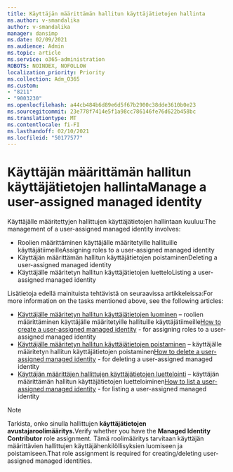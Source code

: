 ```yaml
---
title: Käyttäjän määrittämän hallitun käyttäjätietojen hallinta
ms.author: v-smandalika
author: v-smandalika
manager: dansimp
ms.date: 02/09/2021
ms.audience: Admin
ms.topic: article
ms.service: o365-administration
ROBOTS: NOINDEX, NOFOLLOW
localization_priority: Priority
ms.collection: Adm_O365
ms.custom:
- "8211"
- "9003230"
ms.openlocfilehash: a44cb484b6d89e6d5f67b2900c38dde3610b0e23
ms.sourcegitcommit: 23e778f7414e5f1a98cc786146fe76d622b458bc
ms.translationtype: MT
ms.contentlocale: fi-FI
ms.lasthandoff: 02/10/2021
ms.locfileid: "50177577"
---
```

# <a name="manage-a-user-assigned-managed-identity"></a><span data-ttu-id="d8d25-102">Käyttäjän määrittämän hallitun käyttäjätietojen hallinta</span><span class="sxs-lookup"><span data-stu-id="d8d25-102">Manage a user-assigned managed identity</span></span>

<span data-ttu-id="d8d25-103">Käyttäjälle määritettyjen hallittujen käyttäjätietojen hallintaan kuuluu:</span><span class="sxs-lookup"><span data-stu-id="d8d25-103">The management of a user-assigned managed identity involves:</span></span>

- <span data-ttu-id="d8d25-104">Roolien määrittäminen käyttäjälle määritetyille hallituille käyttäjätiimeille</span><span class="sxs-lookup"><span data-stu-id="d8d25-104">Assigning roles to a user-assigned managed identity</span></span>
- <span data-ttu-id="d8d25-105">Käyttäjän määrittämän hallitun käyttäjätietojen poistaminen</span><span class="sxs-lookup"><span data-stu-id="d8d25-105">Deleting a user-assigned managed identity</span></span>
- <span data-ttu-id="d8d25-106">Käyttäjälle määritetyn hallitun käyttäjätietojen luettelo</span><span class="sxs-lookup"><span data-stu-id="d8d25-106">Listing a user-assigned managed identity</span></span>

<span data-ttu-id="d8d25-107">Lisätietoja edellä mainituista tehtävistä on seuraavissa artikkeleissa:</span><span class="sxs-lookup"><span data-stu-id="d8d25-107">For more information on the tasks mentioned above, see the following articles:</span></span>

- <span data-ttu-id="d8d25-108">[Käyttäjälle määritetyn hallitun käyttäjätietojen luominen](https://docs.microsoft.com/azure/active-directory/managed-identities-azure-resources/how-to-manage-ua-identity-portal) – roolien määrittäminen käyttäjälle määritetyille hallituille käyttäjätiimeille</span><span class="sxs-lookup"><span data-stu-id="d8d25-108">[How to create a user-assigned managed identity](https://docs.microsoft.com/azure/active-directory/managed-identities-azure-resources/how-to-manage-ua-identity-portal) - for assigning roles to a user-assigned managed identity</span></span>
- <span data-ttu-id="d8d25-109">[Käyttäjälle määritetyn hallitun käyttäjätietojen poistaminen](https://docs.microsoft.com/azure/active-directory/managed-identities-azure-resources/how-to-manage-ua-identity-portal) – käyttäjälle määritetyn hallitun käyttäjätietojen poistaminen</span><span class="sxs-lookup"><span data-stu-id="d8d25-109">[How to delete a user-assigned managed identity](https://docs.microsoft.com/azure/active-directory/managed-identities-azure-resources/how-to-manage-ua-identity-portal) - for deleting a user-assigned managed identity</span></span>
- <span data-ttu-id="d8d25-110">[Käyttäjän määrittäjen hallittujen käyttäjätietojen luettelointi](https://docs.microsoft.com/azure/active-directory/managed-identities-azure-resources/how-to-manage-ua-identity-portal) – käyttäjän määrittämän hallitun käyttäjätietojen luetteloiminen</span><span class="sxs-lookup"><span data-stu-id="d8d25-110">[How to list a user-assigned managed identity](https://docs.microsoft.com/azure/active-directory/managed-identities-azure-resources/how-to-manage-ua-identity-portal) - for listing a user-assigned managed identity</span></span>

> [!NOTE]
> <span data-ttu-id="d8d25-111">Tarkista, onko sinulla hallittujen **käyttäjätietojen avustajaroolimääritys.**</span><span class="sxs-lookup"><span data-stu-id="d8d25-111">Verify whether you have the **Managed Identity Contributor** role assignment.</span></span> <span data-ttu-id="d8d25-112">Tämä roolimääritys tarvitaan käyttäjän määrittävien hallittujen käyttäjähenkilöllisyksien luomiseen ja poistamiseen.</span><span class="sxs-lookup"><span data-stu-id="d8d25-112">That role assignment is required for creating/deleting user-assigned managed identities.</span></span>
